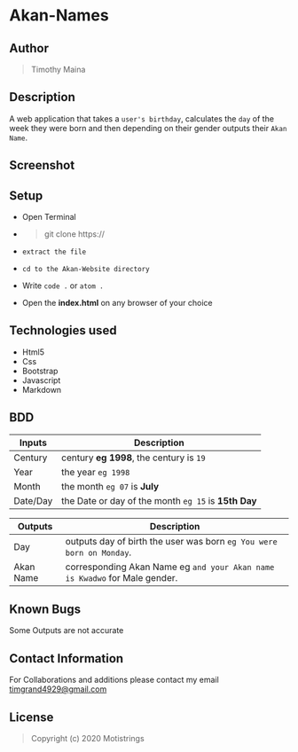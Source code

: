 # Akan-Names
## Author
>Timothy Maina
## Description
A web application that takes a `user's birthday`, calculates the `day` of the week they were born and then depending on their gender outputs their `Akan Name`.
## Screenshot

## Setup
* Open Terminal 

* >git clone https://

* `extract the file`

* `cd to the Akan-Website directory`

* Write `code .` or `atom .`

* Open the **index.html** on any browser of your choice
## Technologies used
* Html5
* Css
* Bootstrap
* Javascript
* Markdown

## BDD
Inputs  |  Description
------  |  -----------
Century| century **eg 1998**, the century is `19`   
Year| the year `eg 1998`
Month| the month `eg 07` is **July**
Date/Day| the Date or day of the month `eg 15` is **15th Day**

Outputs  |  Description
-------  |  -----------
Day| outputs day of birth the user was born `eg You were born on Monday`.
Akan Name| corresponding Akan Name eg `and your Akan name is Kwadwo` for Male gender.
## Known Bugs
Some Outputs are not accurate
## Contact Information
For Collaborations and additions please contact my email timgrand4929@gmail.com
## License
>Copyright (c) 2020 Motistrings
